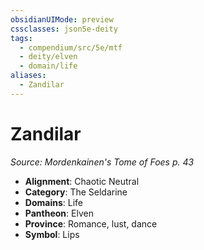 ```yaml
---
obsidianUIMode: preview
cssclasses: json5e-deity
tags:
  - compendium/src/5e/mtf
  - deity/elven
  - domain/life
aliases:
  - Zandilar
---
```

# Zandilar
*Source: Mordenkainen's Tome of Foes p. 43* 

- **Alignment**: Chaotic Neutral
- **Category**: The Seldarine
- **Domains**: Life
- **Pantheon**: Elven
- **Province**: Romance, lust, dance
- **Symbol**: Lips
